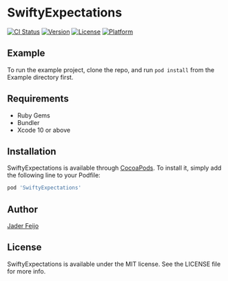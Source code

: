 # SwiftyExpectations

[![CI Status](https://img.shields.io/travis/jaderfeijo/SwiftyExpectations.svg?style=flat)](https://travis-ci.org/jaderfeijo/SwiftyExpectations)
[![Version](https://img.shields.io/cocoapods/v/SwiftyExpectations.svg?style=flat)](https://cocoapods.org/pods/SwiftyExpectations)
[![License](https://img.shields.io/cocoapods/l/SwiftyExpectations.svg?style=flat)](https://cocoapods.org/pods/SwiftyExpectations)
[![Platform](https://img.shields.io/cocoapods/p/SwiftyExpectations.svg?style=flat)](https://cocoapods.org/pods/SwiftyExpectations)

## Example

To run the example project, clone the repo, and run `pod install` from the Example directory first.

## Requirements

* Ruby Gems
* Bundler
* Xcode 10 or above

## Installation

SwiftyExpectations is available through [CocoaPods](https://cocoapods.org). To install
it, simply add the following line to your Podfile:

```ruby
pod 'SwiftyExpectations'
```

## Author

[Jader Feijo](https://twitter.com/jaderfeijo)

## License

SwiftyExpectations is available under the MIT license. See the LICENSE file for more info.
